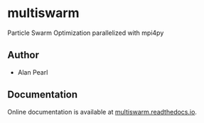 # multiswarm

Particle Swarm Optimization parallelized with mpi4py

## Author
- Alan Pearl

## Documentation
Online documentation is available at [multiswarm.readthedocs.io](https://multiswarm.readthedocs.io/en/latest).